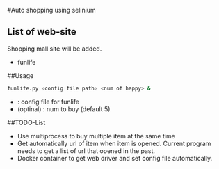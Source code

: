 #Auto shopping using selinium

## List of web-site
Shopping mall site will be added.
- funlife

##Usage

``` bash
funlife.py <config file path> <num of happy> &
```
- <config file path> : config file for funlife
- (optinal) <num of happy> : num to buy (default 5) 

##TODO-List
- Use multiprocess to buy multiple item at the same time
- Get automatically url of item when item is opened. Current program needs to get a list of url that opened in the past.
- Docker container to get web driver and set config file automatically.